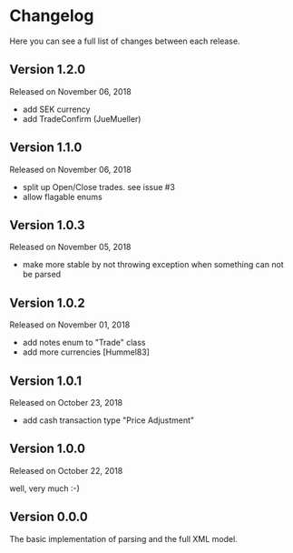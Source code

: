 # Changelog

Here you can see a full list of changes between each release.

## Version 1.2.0

Released on November 06, 2018

- add SEK currency
- add TradeConfirm (JueMueller)

## Version 1.1.0

Released on November 06, 2018

- split up Open/Close trades. see issue #3
- allow flagable enums

## Version 1.0.3

Released on November 05, 2018

- make more stable by not throwing exception when something can not be parsed

## Version 1.0.2

Released on November 01, 2018

- add notes enum to "Trade" class
- add more currencies [Hummel83]

## Version 1.0.1

Released on October 23, 2018

- add cash transaction type "Price Adjustment"

## Version 1.0.0

Released on October 22, 2018

well, very much :-)

## Version 0.0.0

The basic implementation of parsing and the full XML model.